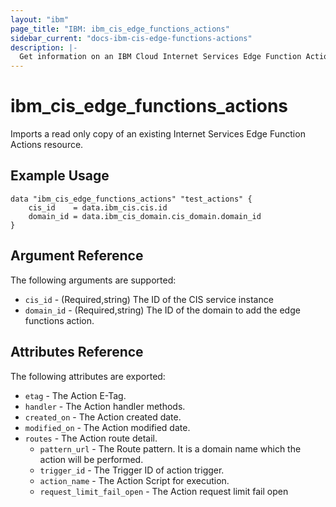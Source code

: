 ```yaml
---
layout: "ibm"
page_title: "IBM: ibm_cis_edge_functions_actions"
sidebar_current: "docs-ibm-cis-edge-functions-actions"
description: |-
  Get information on an IBM Cloud Internet Services Edge Function Actions.
---
```


# ibm_cis_edge_functions_actions

Imports a read only copy of an existing Internet Services Edge Function Actions resource.

## Example Usage

```hcl
data "ibm_cis_edge_functions_actions" "test_actions" {
    cis_id    = data.ibm_cis.cis.id
    domain_id = data.ibm_cis_domain.cis_domain.domain_id
}
```

## Argument Reference

The following arguments are supported:

- `cis_id` - (Required,string) The ID of the CIS service instance
- `domain_id` - (Required,string) The ID of the domain to add the edge functions action.

## Attributes Reference

The following attributes are exported:

- `etag` - The Action E-Tag.
- `handler` - The Action handler methods.
- `created_on` - The Action created date.
- `modified_on` - The Action modified date.
- `routes` - The Action route detail.
  - `pattern_url` - The Route pattern. It is a domain name which the action will be performed.
  - `trigger_id` - The Trigger ID of action trigger.
  - `action_name` - The Action Script for execution.
  - `request_limit_fail_open` - The Action request limit fail open
